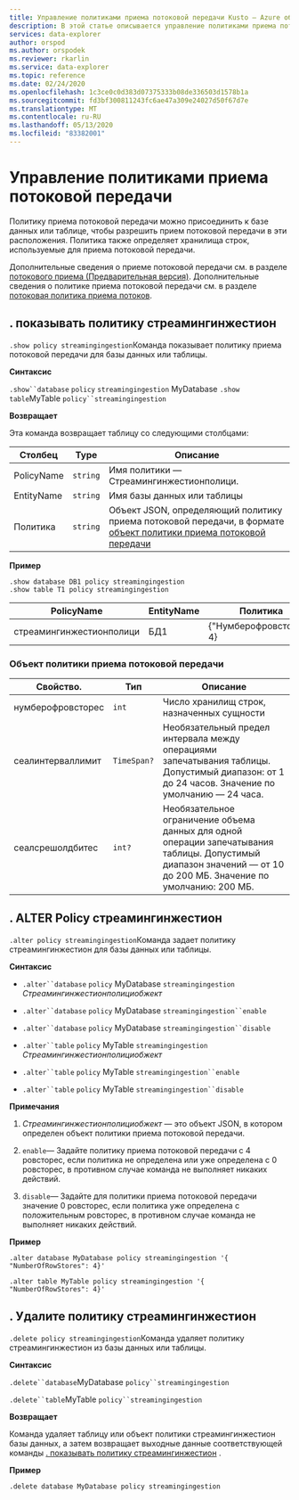 ```yaml
---
title: Управление политиками приема потоковой передачи Kusto — Azure обозреватель данных
description: В этой статье описывается управление политиками приема потоковой передачи в Azure обозреватель данных.
services: data-explorer
author: orspod
ms.author: orspodek
ms.reviewer: rkarlin
ms.service: data-explorer
ms.topic: reference
ms.date: 02/24/2020
ms.openlocfilehash: 1c3ce0c0d383d07375333b08de336503d1578b1a
ms.sourcegitcommit: fd3bf300811243fc6ae47a309e24027d50f67d7e
ms.translationtype: MT
ms.contentlocale: ru-RU
ms.lasthandoff: 05/13/2020
ms.locfileid: "83382001"
---
```

# <a name="streaming-ingestion-policy-management"></a>Управление политиками приема потоковой передачи

Политику приема потоковой передачи можно присоединить к базе данных или таблице, чтобы разрешить прием потоковой передачи в эти расположения. Политика также определяет хранилища строк, используемые для приема потоковой передачи.

Дополнительные сведения о приеме потоковой передачи см. в разделе [потокового приема (Предварительная версия)](../../ingest-data-streaming.md). Дополнительные сведения о политике приема потоковой передачи см. в разделе [потоковая политика приема потоков](streamingingestionpolicy.md).

## <a name="show-policy-streamingingestion"></a>. показывать политику стреамингинжестион

`.show policy streamingingestion`Команда показывает политику приема потоковой передачи для базы данных или таблицы.

**Синтаксис**

`.show``database` `policy` `streamingingestion` 
 MyDatabase `.show` `table`MyTable `policy``streamingingestion`

**Возвращает**

Эта команда возвращает таблицу со следующими столбцами:

|Столбец    |Type    |Описание
|---|---|---
|PolicyName|`string`|Имя политики — Стреамингинжестионполици.
|EntityName|`string`|Имя базы данных или таблицы
|Политика    |`string`|Объект JSON, определяющий политику приема потоковой передачи, в формате [объект политики приема потоковой передачи](#streaming-ingestion-policy-object)

**Пример**

```kusto
.show database DB1 policy streamingingestion 
.show table T1 policy streamingingestion 
```

|PolicyName|EntityName|Политика|чилдентитиес|EntityType|
|---|---|---|---|---|
|стреамингинжестионполици|БД1|{"Нумберофровсторес": 4}

### <a name="streaming-ingestion-policy-object"></a>Объект политики приема потоковой передачи

|Свойство.  |Тип    |Описание                                                       |
|----------|--------|------------------------------------------------------------------|
|нумберофровсторес |`int`  |Число хранилищ строк, назначенных сущности|
|сеалинтерваллимит|`TimeSpan?`|Необязательный предел интервала между операциями запечатывания таблицы. Допустимый диапазон: от 1 до 24 часов. Значение по умолчанию — 24 часа.|
|сеалсрешолдбитес|`int?`|Необязательное ограничение объема данных для одной операции запечатывания таблицы. Допустимый диапазон значений — от 10 до 200 МБ. Значение по умолчанию: 200 МБ.|

## <a name="alter-policy-streamingingestion"></a>. ALTER Policy стреамингинжестион

`.alter policy streamingingestion`Команда задает политику стреамингинжестион для базы данных или таблицы.

**Синтаксис**

* `.alter``database` `policy` MyDatabase `streamingingestion` *Стреамингинжестионполициобжект*

* `.alter``database` `policy` MyDatabase `streamingingestion``enable`

* `.alter``database` `policy` MyDatabase `streamingingestion``disable`

* `.alter``table` `policy` MyTable `streamingingestion` *Стреамингинжестионполициобжект*

* `.alter``table` `policy` MyTable `streamingingestion``enable`

* `.alter``table` `policy` MyTable `streamingingestion``disable`

**Примечания**

1. *Стреамингинжестионполициобжект* — это объект JSON, в котором определен объект политики приема потоковой передачи.

2. `enable`— Задайте политику приема потоковой передачи с 4 ровсторес, если политика не определена или уже определена с 0 ровсторес, в противном случае команда не выполняет никаких действий.

3. `disable`— Задайте для политики приема потоковой передачи значение 0 ровсторес, если политика уже определена с положительным ровсторес, в противном случае команда не выполняет никаких действий.

**Пример**

```kusto
.alter database MyDatabase policy streamingingestion '{  "NumberOfRowStores": 4}'

.alter table MyTable policy streamingingestion '{  "NumberOfRowStores": 4}'
```

## <a name="delete-policy-streamingingestion"></a>. Удалите политику стреамингинжестион

`.delete policy streamingingestion`Команда удаляет политику стреамингинжестион из базы данных или таблицы.

**Синтаксис** 

`.delete``database`MyDatabase `policy``streamingingestion`

`.delete``table`MyTable `policy``streamingingestion`

**Возвращает**

Команда удаляет таблицу или объект политики стреамингинжестион базы данных, а затем возвращает выходные данные соответствующей команды [. показывать политику стреамингинжестион](#show-policy-streamingingestion) .

**Пример**

```kusto
.delete database MyDatabase policy streamingingestion 
```